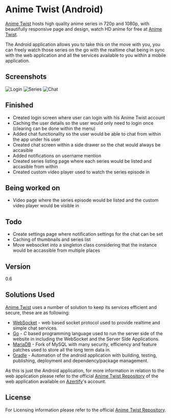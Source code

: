 Anime Twist (Android)
=========

[Anime Twist] hosts high quality anime series in 720p and 1080p, with beautifully responsive page and design, watch HD anime for free at [Anime Twist].

The Android application allows you to take this on the move with you, you can freely watch those series on the go with the realtime chat being in sync with the web application and all the services available to you within a mobile application.

Screenshots
---
![Login](http://i.imgur.com/sxYJqM1.png "Login Screen")
![Series](http://i.imgur.com/To0MfE7.png "Series Listing Screen")
![Chat](http://i.imgur.com/QEwVZfF.png "Realtime Chat")

Finished
----
 - Created login screen where user can login with his Anime Twist account
 - Caching the user details so the user would only need to login once (clearing can be done within the menu)
 - Added chat functionality so the user would be able to chat from within the app under his user
 - Created chat screen within a side drawer so the chat would always be accasible
 - Added notifications on username mention
 - Created series listing page where each series would be listed and accasible from within
 - Created custom video player used to watch the series episode in
 
Being worked on
----
 - Video page where the series episode would be listed and the custom video player would be visible in

Todo
----
 - Create settings page where notification settings for the chat can be set
 - Caching of thumbnails and series list
 - Move websocket into a singleton class considering that the instance would be accassible from multiple places

Version
----

0.6

Solutions Used
-----------

[Anime Twist] uses a number of solution to keep its services efficient and secure, these are as following:
* [WebSocket] - web based socket protocol used to provide realtime and simple chat services.
* [Go] - *C* based programming language used to run the server side of the website in including the WebSocket and the Server Side Applications.
* [MariaDB] - Fork of MySQL with many security, efficiency and feature patches used to store all the long term data in.
* [Gradle] - Automation of the android application with building, testing, publishing, deployment and dependency/package management.

As this is just the Android application, for more information in relation to the web application please refer to the official [Anime Twist Repository] of the web application available on [Azertify]'s account.

License
----

For Licensing information please refer to the official [Anime Twist Repository].

[Anime Twist]:https://animetwist.net
[WebSocket]:https://www.websocket.org
[Go]:http://golang.org/
[MariaDB]:https://mariadb.org/
[Gradle]:www.gradle.org
[Azertify]:https://github.com/azertify
[Anime Twist Repository]:https://github.com/azertify/animetwist.net

